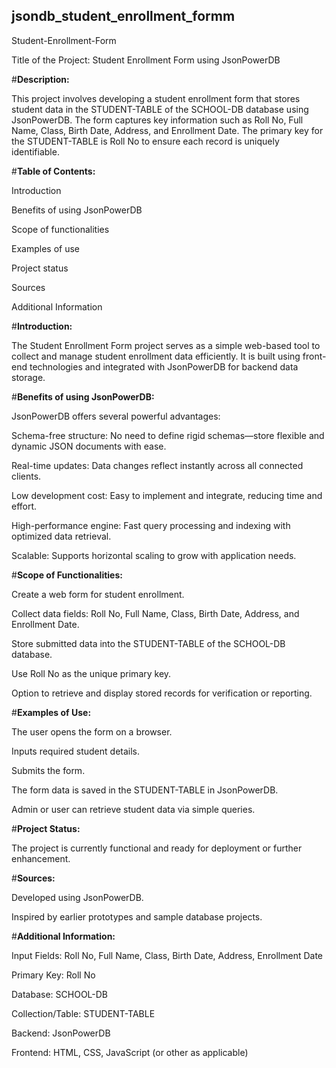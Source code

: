 ## jsondb_student_enrollment_formm
Student-Enrollment-Form

Title of the Project: Student Enrollment Form using JsonPowerDB

#**Description:**

This project involves developing a student enrollment form that stores student data in the STUDENT-TABLE of the SCHOOL-DB database using JsonPowerDB. The form captures key information such as Roll No, Full Name, Class, Birth Date, Address, and Enrollment Date. The primary key for the STUDENT-TABLE is Roll No to ensure each record is uniquely identifiable.


#**Table of Contents:**

Introduction

Benefits of using JsonPowerDB

Scope of functionalities

Examples of use

Project status

Sources

Additional Information


#**Introduction:**

The Student Enrollment Form project serves as a simple web-based tool to collect and manage student enrollment data efficiently. It is built using front-end technologies and integrated with JsonPowerDB for backend data storage.


#**Benefits of using JsonPowerDB:**

JsonPowerDB offers several powerful advantages:


Schema-free structure: No need to define rigid schemas—store flexible and dynamic JSON documents with ease.

Real-time updates: Data changes reflect instantly across all connected clients.

Low development cost: Easy to implement and integrate, reducing time and effort.

High-performance engine: Fast query processing and indexing with optimized data retrieval.

Scalable: Supports horizontal scaling to grow with application needs.


#**Scope of Functionalities:**

Create a web form for student enrollment.

Collect data fields: Roll No, Full Name, Class, Birth Date, Address, and Enrollment Date.

Store submitted data into the STUDENT-TABLE of the SCHOOL-DB database.

Use Roll No as the unique primary key.

Option to retrieve and display stored records for verification or reporting.


#**Examples of Use:**

The user opens the form on a browser.

Inputs required student details.

Submits the form.

The form data is saved in the STUDENT-TABLE in JsonPowerDB.

Admin or user can retrieve student data via simple queries.


#**Project Status:**

The project is currently functional and ready for deployment or further enhancement.


#**Sources:**

Developed using JsonPowerDB.

Inspired by earlier prototypes and sample database projects.


#**Additional Information:**

Input Fields: Roll No, Full Name, Class, Birth Date, Address, Enrollment Date

Primary Key: Roll No

Database: SCHOOL-DB

Collection/Table: STUDENT-TABLE

Backend: JsonPowerDB

Frontend: HTML, CSS, JavaScript (or other as applicable)
